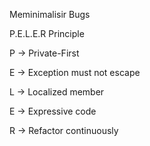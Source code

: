 Meminimalisir Bugs







P.E.L.E.R Principle

P → Private-First

E → Exception must not escape

L → Localized member

E  → Expressive code

R → Refactor continuously